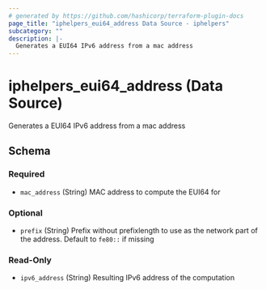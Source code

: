```yaml
---
# generated by https://github.com/hashicorp/terraform-plugin-docs
page_title: "iphelpers_eui64_address Data Source - iphelpers"
subcategory: ""
description: |-
  Generates a EUI64 IPv6 address from a mac address
---
```


# iphelpers_eui64_address (Data Source)

Generates a EUI64 IPv6 address from a mac address



<!-- schema generated by tfplugindocs -->
## Schema

### Required

- `mac_address` (String) MAC address to compute the EUI64 for

### Optional

- `prefix` (String) Prefix without prefixlength to use as the network part of the address. Default to `fe80::` if missing

### Read-Only

- `ipv6_address` (String) Resulting IPv6 address of the computation
